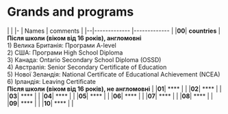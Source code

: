 #  Grands and programs
|                                                                                                                              |
|- | Names              | comments      |
|--|-------------       |-------------  |
|**00**| **countries**  |    **Після школи (віком від 16 років), англомовні**  <br>                                                                                                         1) Велика Британія: Програми A-level <br>                                                                                                                2) США:  Програми High School Diploma <br>                                                                                                               3) Канада: Ontario Secondary School Diploma (OSSD) <br>                                                                                                  4) Австралія: Senior Secondary Certificate of Education <br>                                                                                             5) Нової Зеландія: National Certificate of Educational Achievement (NCEA) <br>                                                                           6)  Ірландія: Leaving Certificate  <br>                                                                                                            **Після школи (віком від 16 років), не англомовні**
|
|**01**| ****           |               |
|**02**| ****           |               |
|**03**| ****           |               |
|**04**| ****           |               |
|**05**| ****           |               |
|**06**| ****           |               |
|**07**| ****           |               |
|**08**| ****           |               |
|**09**| ****           |               |
|**10**| ****           |               |
